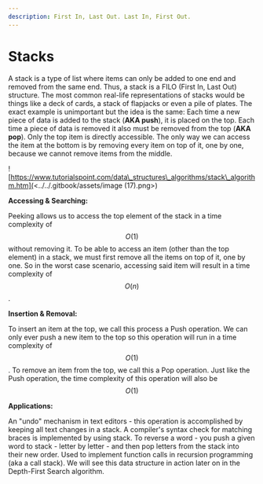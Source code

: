 ```yaml
---
description: First In, Last Out. Last In, First Out.
---
```


# Stacks

A stack is a type of list where items can only be added to one end and removed from the same end. Thus, a stack is a FILO (First In, Last Out) structure. The most common real-life representations of stacks would be things like a deck of cards, a stack of flapjacks or even a pile of plates. The exact example is unimportant but the idea is the same: Each time a new piece of data is added to the stack (**AKA push**), it is placed on the top. Each time a piece of data is removed it also must be removed from the top (**AKA pop**). Only the top item is directly accessible. The only way we can access the item at the bottom is by removing every item on top of it, one by one, because we cannot remove items from the middle.&#x20;

![https://www.tutorialspoint.com/data\_structures\_algorithms/stack\_algorithm.htm](<../../.gitbook/assets/image (17).png>)

**Accessing & Searching:**

Peeking allows us to access the top element of the stack in a time complexity of $$O(1)$$ without removing it. To be able to access an item (other than the top element) in a stack, we must first remove all the items on top of it, one by one. So in the worst case scenario, accessing said item will result in a time complexity of $$O(n)$$.

**Insertion & Removal:**

To insert an item at the top, we call this process a Push operation. We can only ever push a new item to the top so this operation will run in a time complexity of $$O(1)$$. To remove an item from the top, we call this a Pop operation. Just like the Push operation, the time complexity of this operation will also be $$O(1)$$

**Applications:**

An "undo" mechanism in text editors - this operation is accomplished by keeping all text changes in a stack. A compiler's syntax check for matching braces is implemented by using stack. To reverse a word - you push a given word to stack - letter by letter - and then pop letters from the stack into their new order. Used to implement function calls in recursion programming (aka a call stack). We will see this data structure in action later on in the Depth-First Search algorithm.&#x20;
